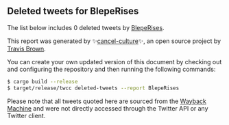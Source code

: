 ## Deleted tweets for BlepeRises

The list below includes 0 deleted tweets by
[BlepeRises](https://twitter.com/BlepeRises).



This report was generated by ✨[cancel-culture](https://github.com/travisbrown/cancel-culture)✨,
an open source project by [Travis Brown](https://twitter.com/travisbrown).

You can create your own updated version of this document by checking out and configuring the
repository and then running the following commands:

```bash
$ cargo build --release
$ target/release/twcc deleted-tweets --report BlepeRises
```

Please note that all tweets quoted here are sourced from the
[Wayback Machine](https://web.archive.org) and were not directly accessed through the Twitter API or
any Twitter client.

